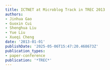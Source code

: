 ```yaml
---
title: ICTNET at Microblog Track in TREC 2013
authors:
- Jinhua Gao
- Guoxin Cui
- Shenghua Liu
- Yue Liu
- Xueqi Cheng
date: '2013-01-01'
publishDate: '2025-05-06T15:47:20.468673Z'
publication_types:
- paper-conference
publication: '*TREC*'
---
```

